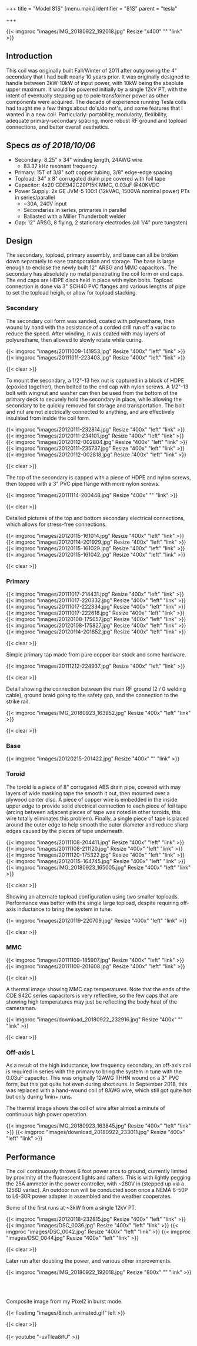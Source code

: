 +++
title = "Model 81S"
[menu.main]
identifier = "81S"
parent = "tesla"

+++

{{< imgproc "images/IMG_20180922_192018.jpg" Resize "x400" "" "link" >}}

## Introduction

This coil was originally built Fall/Winter of 2011 after outgrowing the 4"
secondary that I had built nearly 10 years prior. It was originally designed to
handle between 3kW-10kW of input power, with 10kW being the absolute upper
maximum. It would be powered initially by a single 12kV PT, with the intent of
eventually stepping up to pole transformer power as other components were
acquired. The decade of experience running Tesla coils had taught me a few
things about do's/do not's, and some features that I wanted in a new coil.
Particularly: portability, modularity, flexibility, adequate primary-secondary
spacing, more robust RF ground and topload connections, and better overall
aesthetics.

## Specs *as of 2018/10/06*

* Secondary: 8.25" x 34" winding length, 24AWG wire
  * 83.37 kHz resonant frequency
* Primary: 15T of 3/8" soft copper tubing, 3/8" edge-edge spacing
* Topload: 34" x 8" corrugated drain pipe covered with foil tape
* Capacitor: 4x20 CDE942C20P15K MMC, 0.03uF @40KVDC
* Power Supply: 2x GE JVM-5 100:1 (12kVAC, 1500VA nominal power) PTs in series/parallel
  * ~30A, 240V input
  * Secondaries in series, primaries in parallel
  * Ballasted with a Miller Thunderbolt welder
* Gap: 12" ARSG, 8 flying, 2 stationary electrodes (all 1/4" pure tungsten)


## Design

The secondary, topload, primary assembly, and base can all be broken down
separately to ease transporation and storage. The base is large enough to
enclose the newly built 12" ARSG and MMC capacitors. The secondary has
absolutely no metal penetrating the coil form or end caps. The end caps are
HDPE discs held in place with nylon bolts. Topload connection is done via 3"
SCH40 PVC flanges and various lengths of pipe to set the topload heigh, or
allow for topload stacking.

### Secondary

The secondary coil form was sanded, coated with polyurethane, then wound by
hand with the assistance of a corded drill run off a variac to reduce the
speed. After winding, it was coated with may layers of polyurethane, then
allowed to slowly rotate while curing.

{{< imgproc "images/20111009-141953.jpg" Resize "400x" "left" "link" >}}
{{< imgproc "images/20111011-223403.jpg" Resize "400x" "left" "link" >}}

{{< clear >}}

To mount the secondary, a 1/2"-13 hex nut is captured in a block of HDPE
(epoxied together), then bolted to the end cap with nylon screws. A 1/2"-13
bolt with wingnut and washer can then be used from the bottom of the primary
deck to securely hold the secondary in place, while allowing the secondary to
be quickly removed for storage and transportation. The bolt and nut are not
electrically connected to anything, and are effectively insulated from inside
the coil form.

{{< imgproc "images/20120111-232814.jpg" Resize "400x" "left" "link" >}}
{{< imgproc "images/20120111-234101.jpg" Resize "400x" "left" "link" >}}
{{< imgproc "images/20120112-002804.jpg" Resize "400x" "left" "link" >}}
{{< imgproc "images/20120111-235737.jpg" Resize "400x" "left" "link" >}}
{{< imgproc "images/20120112-002818.jpg" Resize "400x" "left" "link" >}}

{{< clear >}}

The top of the secondary is capped with a piece of HDPE and nylon screws, then
topped with a 3" PVC pipe flange with more nylon screws.

{{< imgproc "images/20111114-200448.jpg" Resize "400x" "" "link" >}}

{{< clear >}}

Detailed pictures of the top and bottom secondary electrical connections, which
allows for stress-free connections.

{{< imgproc "images/20120115-161014.jpg" Resize "400x" "left" "link" >}}
{{< imgproc "images/20120114-201929.jpg" Resize "400x" "left" "link" >}}
{{< imgproc "images/20120115-161029.jpg" Resize "400x" "left" "link" >}}
{{< imgproc "images/20120115-161042.jpg" Resize "400x" "left" "link" >}}

{{< clear >}}

### Primary

{{< imgproc "images/20111017-214431.jpg" Resize "400x" "left" "link" >}}
{{< imgproc "images/20111017-220332.jpg" Resize "400x" "left" "link" >}}
{{< imgproc "images/20111017-222334.jpg" Resize "400x" "left" "link" >}}
{{< imgproc "images/20111017-222618.jpg" Resize "400x" "left" "link" >}}
{{< imgproc "images/20120108-175657.jpg" Resize "400x" "left" "link" >}}
{{< imgproc "images/20120108-175827.jpg" Resize "400x" "left" "link" >}}
{{< imgproc "images/20120114-201852.jpg" Resize "400x" "left" "link" >}}

{{< clear >}}

Simple primary tap made from pure copper bar stock and some hardware.

{{< imgproc "images/20111212-224937.jpg" Resize "400x" "left" "link" >}}

{{< clear >}}

Detail showing the connection between the main RF ground (2 / 0 welding cable),
ground braid going to the safety gap, and the connection to the strike rail.

{{< imgproc "images/IMG_20180923_163952.jpg" Resize "400x" "left" "link" >}}

{{< clear >}}

### Base

{{< imgproc "images/20120215-201422.jpg" Resize "400x" "" "link" >}}

### Toroid

The toroid is a piece of 8" corrugated ABS drain pipe, covered with may layers
of wide masking tape the smooth it out, then mounted over a plywood center
disc. A piece of copper wire is embedded in the inside upper edge to provide
solid electrical connection to each piece of foil tape (arcing between adjacent
pieces of tape was noted in other toroids, this wire totally eliminates this
problem). Finally, a single piece of tape is placed around the outer edge to
help smooth the outer diameter and reduce sharp edges caused by the pieces of
tape underneath.

{{< imgproc "images/20111108-204411.jpg" Resize "400x" "left" "link" >}}
{{< imgproc "images/20111108-211120.jpg" Resize "400x" "left" "link" >}}
{{< imgproc "images/20111120-175322.jpg" Resize "400x" "left" "link" >}}
{{< imgproc "images/20120115-164745.jpg" Resize "400x" "left" "link" >}}
{{< imgproc "images/IMG_20180923_165005.jpg" Resize "400x" "left" "link" >}}

{{< clear >}}

Showing an alternate topload configuration using two smaller toploads.
Performance was better with the single large topload, despite requiring
off-axis inductance to bring the system in tune.

{{< imgproc "images/20120119-220709.jpg" Resize "400x" "left" "link" >}}

{{< clear >}}

### MMC

{{< imgproc "images/20111109-185907.jpg" Resize "400x" "left" "link" >}}
{{< imgproc "images/20111109-201608.jpg" Resize "400x" "left" "link" >}}

{{< clear >}}

A thermal image showing MMC cap temperatures. Note that the ends of the CDE
942C series capacitors is very reflective, so the few caps that are showing
high temperatures may just be reflecting the body heat of the cameraman.

{{< imgproc "images/download_20180922_232916.jpg" Resize "400x" "" "link" >}}

{{< clear >}}

### Off-axis L

As a result of the high inductance, low frequency secondary, an off-axis coil
is required in series with the primary to bring the system in tune with the
0.03uF capacitor. This was originally 12AWG THHN wound on a 3" PVC form, but
this got quite hot even during short runs. In September 2018, this was replaced
with a hand-wound coil of 8AWG wire, which still got quite hot but only during
1min+ runs.

The thermal image shows the coil of wire after almost a minute of continuous
high power operation.

{{< imgproc "images/IMG_20180923_163845.jpg" Resize "400x" "left" "link" >}}
{{< imgproc "images/download_20180922_233011.jpg" Resize "400x" "left" "link" >}}

## Performance

The coil continuously throws 6 foot power arcs to ground, currently limited by
proximity of the fluorescent lights and rafters. This is with lightly pegging
the 25A ammeter in the power controller, with ~280V in (stepped up via a 1256D
variac). An outdoor run will be conducted soon once a NEMA 6-50P to L6-30R
power adapter is assembled and the weather cooperates.

Some of the first runs at ~3kW from a single 12kV PT.

{{< imgproc "images/20120118-232815.jpg" Resize "400x" "left" "link" >}}
{{< imgproc "images/DSC_0036.jpg" Resize "400x" "left" "link" >}}
{{< imgproc "images/DSC_0042.jpg" Resize "400x" "left" "link" >}}
{{< imgproc "images/DSC_0044.jpg" Resize "400x" "left" "link" >}}

{{< clear >}}

Later run after doubling the power, and various other improvements.

{{< imgproc "images/IMG_20180922_192018.jpg" Resize "800x" "" "link" >}}

<br />
<br />

Composite image from my Pixel2 in burst mode.

{{< floatimg "images/8inch_animated.gif" left >}}

{{< clear >}}
<br />
<br />
{{< youtube "-uvTIea8ifU" >}}
